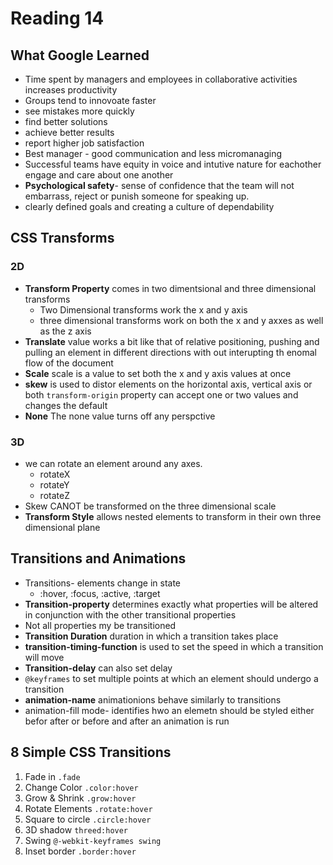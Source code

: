 # Reading 14

## What Google Learned

- Time spent by managers and employees in collaborative activities increases productivity
- Groups tend to innovoate faster
- see mistakes more quickly
- find better solutions
- achieve better results
- report higher job satisfaction
- Best manager - good communication and less micromanaging
- Successful teams have equity in voice and intutive nature for eachother engage and care about one another
- **Psychological safety**- sense of confidence that the team will not embarrass, reject or punish someone for speaking up.
- clearly defined goals and creating a culture of dependability

## CSS Transforms

### 2D
- **Transform Property** comes in two dimentsional and three dimensional transforms
  - Two Dimensional transforms work the x and y axis
  - three dimensional transforms work on both the x and y axxes as well as the z axis
- **Translate** value works a bit like that of relative positioning, pushing and pulling an element in different directions with out interupting th enomal flow of the document
- **Scale** scale is a value to set both the x and y axis values at once
- **skew** is used to distor elements on the horizontal axis, vertical axis or both
`transform-origin` property can accept one or two values and changes the default
- **None** The none value turns off any perspctive

### 3D

- we can rotate an element around any axes.
  - rotateX
  - rotateY
  - rotateZ
- Skew CANOT be transformed on the three dimensional scale
- **Transform Style** allows nested elements to transform in their own three dimensional plane 

## Transitions and Animations

- Transitions- elements change in state
  - :hover, :focus, :active, :target
- **Transition-property** determines exactly what properties will be altered in conjunction with the other transitional properties
- Not all properties my be transitioned
- **Transition Duration** duration in which a transition takes place
- **transition-timing-function** is used to set the speed in which a transition will move
- **Transition-delay** can also set delay
- `@keyframes` to set multiple points at which an element should undergo a transition
- **animation-name** animationions behave similarly to transitions
- animation-fill mode- identifies hwo an elemetn should be styled either befor after or before and after an animation is run

## 8 Simple CSS Transitions

1. Fade in `.fade`
2. Change Color `.color:hover`
3. Grow & Shrink `.grow:hover`
4. Rotate Elements `.rotate:hover`
5. Square to circle `.circle:hover`
6. 3D shadow `threed:hover`
7. Swing `@-webkit-keyframes swing`
8. Inset border `.border:hover`
